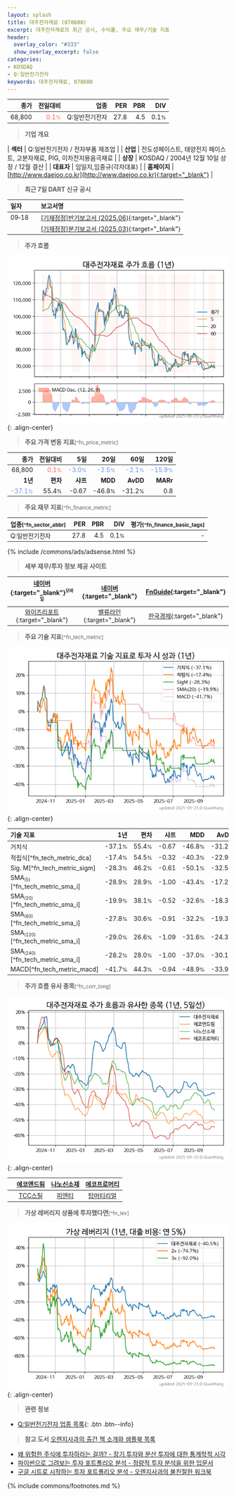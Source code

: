 ```yaml
---
layout: splash
title: 대주전자재료 (078600)
excerpt: 대주전자재료의 최근 공시, 수익률, 주요 재무/기술 지표
header:
  overlay_color: "#333"
  show_overlay_excerpt: false
categories:
- KOSDAQ
- Q:일반전기전자
keywords: 대주전자재료, 078600
---
```


| **종가** | **전일대비** | **업종** | **PER** | **PBR** | **DIV** |
| -------: | -----------: | -------: | ------: | ------: | ------: |
| 68,800 | <span style="color: tomato">0.1<small>%</small></span> | Q:일반전기전자 | 27.8 | 4.5 | 0.1<small>%</small> |

<!-- more -->


> **기업 개요**<a id="company"></a>

| <span style="white-space:nowrap;">**섹터**</span> | Q:일반전기전자 / 전자부품 제조업 |
| <span style="white-space:nowrap;">**산업**</span> | 전도성페이스트, 태양전지 페이스트, 고분자재료, PIG, 이차전지용음극재료 |
| <span style="white-space:nowrap;">**상장**</span> | KOSDAQ / 2004년 12월 10일 상장 / 12월 결산 |
| <span style="white-space:nowrap;">**대표자**</span> | 임일지,임중규(각자대표) |
| <span style="white-space:nowrap;">**홈페이지**</span> | [http://www.daejoo.co.kr](http://www.daejoo.co.kr){:target="_blank"} |


> **최근 7일 DART 신규 공시**<a id="dart"></a>

| **일자** |      | **보고서명** |
| :------- | :--- | :----------- |
| 09&#x2011;18 | | [[기재정정]반기보고서 (2025.06)](https://dart.fss.or.kr/dsaf001/main.do?rcpNo=20250918000306){:target="_blank"} |
|  | | [[기재정정]분기보고서 (2025.03)](https://dart.fss.or.kr/dsaf001/main.do?rcpNo=20250918000300){:target="_blank"} |


> **주가 흐름**<a id="price"></a>

![078600](/stock/images/078600.png){: .align-center}


> **주요 가격 변동 지표**<small>[^fn_price_metric]</small>

| **종가** | **전일대비** | **5일** | **20일** | **60일** | **120일** |
| -------: | -----------: | ------: | -------: | -------: | --------: |
| 68,800 | <span style="color: tomato">0.1<small>%</small></span> | <span style="color: cornflowerblue">-3.0<small>%</small></span> | <span style="color: cornflowerblue">-2.5<small>%</small></span> | <span style="color: cornflowerblue">-2.1<small>%</small></span> | <span style="color: cornflowerblue">-15.9<small>%</small></span> |
| **1년** | **편차** | **샤프** | **MDD** | **AvDD** | **MARr** |
| <span style="color: cornflowerblue">-37.1<small>%</small></span> | 55.4<small>%</small> | -0.67 | -46.8<small>%</small> | -31.2<small>%</small> | 0.8 |


> **주요 재무 지표**<small>[^fn_finance_metric]</small>

| **업종**<small>[^fn_sector_abbr]</small> | **PER** | **PBR** | **DIV** | **평가**<small>[^fn_finance_basic_tags]</small> |
| :--------------------------------------- | ------: | ------: | ------: | ----------------------------------------------: |
| Q:일반전기전자 | 27.8 | 4.5 | 0.1<small>%</small> | - |



{% include /commons/ads/adsense.html %}

> **세부 재무/투자 정보 제공 사이트**

| [네이버](https://m.stock.naver.com/domestic/stock/078600/finance/summary){:target="_blank"}<sup><small>모바일</small></sup> | [네이버](https://finance.naver.com/item/coinfo.naver?code=078600){:target="_blank"} | [FnGuide](https://comp.fnguide.com/SVO2/ASP/SVD_Invest.asp?gicode=A078600&MenuYn=Y){:target="_blank"} |
| :---: | :---: | :---: |
| [와이즈리포트](https://comp.wisereport.co.kr/company/c1040001.aspx?cmp_cd=078600){:target="_blank"} | [밸류라인](https://www.valueline.co.kr/finance/summary/078600){:target="_blank"} | [한국경제](https://markets.hankyung.com/stock/078600/financial-summary){:target="_blank"} |


> **주요 기술 지표**<small>[^fn_tech_metric]</small>


![078600](/stock/images/078600_tech.png){: .align-center}

| **기술 지표** | **1년** | **편차** | **샤프** | **MDD** | **AvDD** |
| :------------ | ------: | -----------: | -------: | ------: | -------: |
| 거치식 | -37.1<small>%</small> | 55.4<small>%</small> | -0.67 | -46.8<small>%</small> | -31.2<small>%</small> |
| 적립식[^fn_tech_metric_dca] | -17.4<small>%</small> | 54.5<small>%</small> | -0.32 | -40.3<small>%</small> | -22.9<small>%</small> |
| Sig. M[^fn_tech_metric_sigm] | -28.3<small>%</small> | 46.2<small>%</small> | -0.61 | -50.1<small>%</small> | -32.5<small>%</small> |
| SMA<small><sub>(5)</sub></small>[^fn_tech_metric_sma_i] | -28.9<small>%</small> | 28.9<small>%</small> | -1.00 | -43.4<small>%</small> | -17.2<small>%</small> |
| SMA<small><sub>(20)</sub></small>[^fn_tech_metric_sma_i] | -19.9<small>%</small> | 38.1<small>%</small> | -0.52 | -32.6<small>%</small> | -18.3<small>%</small> |
| SMA<small><sub>(60)</sub></small>[^fn_tech_metric_sma_i] | -27.8<small>%</small> | 30.6<small>%</small> | -0.91 | -32.2<small>%</small> | -19.3<small>%</small> |
| SMA<small><sub>(120)</sub></small>[^fn_tech_metric_sma_i] | -29.0<small>%</small> | 26.6<small>%</small> | -1.09 | -31.6<small>%</small> | -24.3<small>%</small> |
| SMA<small><sub>(240)</sub></small>[^fn_tech_metric_sma_i] | -28.2<small>%</small> | 28.0<small>%</small> | -1.00 | -37.0<small>%</small> | -30.1<small>%</small> |
| MACD[^fn_tech_metric_macd] | -41.7<small>%</small> | 44.3<small>%</small> | -0.94 | -48.9<small>%</small> | -33.9<small>%</small> |


> **주가 흐름 유사 종목**<a id="corr"></a><small>[^fn_corr_long]</small>

![078600](/stock/images/078600_corr.png){: .align-center}

|       | [에코앤드림](/101360/) | [나노신소재](/121600/) | [에코프로머티](/450080/) |
| :---: | :------------------------------------: | :------------------------------------: | :------------------------------------: |
|       | [TCC스틸](/002710/) | [피엔티](/137400/) | [탑머티리얼](/360070/) |


> **가상 레버리지 상품에 투자했다면**<a id="2x"></a><small>[^fn_lev]</small>

![078600](/stock/images/078600_2x.png){: .align-center}


> **관련 정보**

- [Q:일반전기전자 업종 목록](/stats/sector/kosdaq_업종_일반전기전자_종목/){: .btn .btn--info}

> **참고 도서** [오렌지사과의 출간 책 소개와 샘플북 목록](https://kongdori.tistory.com/691)

- [왜 위험한 주식에 투자하라는 걸까? - 장기 투자와 분산 투자에 대한 통계학적 시각](https://kongdori.tistory.com/421)
- [파이썬으로 그려보는 투자 포트폴리오 분석  - 정량적 투자 분석을 위한 입문서](https://kongdori.tistory.com/643)
- [구글 시트로 시작하는 투자 포트폴리오 분석 - 오렌지사과의 불친절한 워크북](https://kongdori.tistory.com/449)


{% include commons/footnotes.md %}